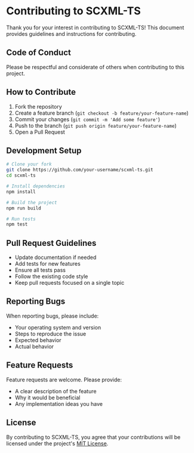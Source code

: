 # Contributing to SCXML-TS

Thank you for your interest in contributing to SCXML-TS! This document provides guidelines and instructions for contributing.

## Code of Conduct

Please be respectful and considerate of others when contributing to this project.

## How to Contribute

1. Fork the repository
2. Create a feature branch (`git checkout -b feature/your-feature-name`)
3. Commit your changes (`git commit -m 'Add some feature'`)
4. Push to the branch (`git push origin feature/your-feature-name`)
5. Open a Pull Request

## Development Setup

```bash
# Clone your fork
git clone https://github.com/your-username/scxml-ts.git
cd scxml-ts

# Install dependencies
npm install

# Build the project
npm run build

# Run tests
npm test
```

## Pull Request Guidelines

- Update documentation if needed
- Add tests for new features
- Ensure all tests pass
- Follow the existing code style
- Keep pull requests focused on a single topic

## Reporting Bugs

When reporting bugs, please include:

- Your operating system and version
- Steps to reproduce the issue
- Expected behavior
- Actual behavior

## Feature Requests

Feature requests are welcome. Please provide:

- A clear description of the feature
- Why it would be beneficial
- Any implementation ideas you have

## License

By contributing to SCXML-TS, you agree that your contributions will be licensed under the project's [MIT License](LICENSE).
